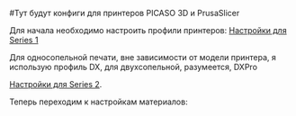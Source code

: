 #Тут будут конфиги для принтеров PICASO 3D и PrusaSlicer

Для начала необходимо настроить профили принтеров:
[Настройки для Series 1](Series_1.md)

Для односопельной печати, вне зависимости от модели принтера, я использую профиль DX, для двухсопельной, разумеется, DXPro

[Настройки для Series 2](Series_2.md).

Теперь переходим к настройкам материалов: